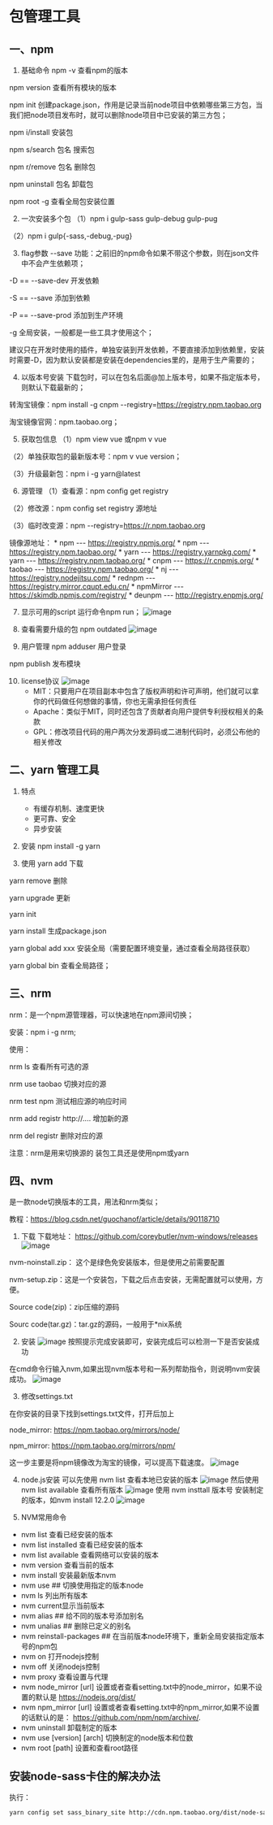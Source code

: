 # 包管理工具
## 一、npm
1. 基础命令
npm -v           查看npm的版本

npm version   查看所有模块的版本

npm init         创建package.json，作用是记录当前node项目中依赖哪些第三方包，当我们把node项目发布时，就可以删除node项目中已安装的第三方包；

npm i/install  安装包

npm s/search 包名      搜索包

npm r/remove 包名    删除包

npm uninstall 包名 卸载包

npm root -g 查看全局包安装位置


2. 一次安装多个包
（1）npm i gulp-sass gulp-debug gulp-pug

（2）npm i gulp{-sass,-debug,-pug}


3. flag参数
--save   功能：之前旧的npm命令如果不带这个参数，则在json文件中不会产生依赖项；

-D == --save-dev  开发依赖

-S == --save   添加到依赖

-P == --save-prod  添加到生产环境

-g   全局安装，一般都是一些工具才使用这个；

建议只在开发时使用的插件，单独安装到开发依赖，不要直接添加到依赖里，安装时需要-D，因为默认安装都是安装在dependencies里的，是用于生产需要的；


4. 以版本号安装
下载包时，可以在包名后面@加上版本号，如果不指定版本号，则默认下载最新的；

转淘宝镜像：npm install -g cnpm --registry=https://registry.npm.taobao.org

淘宝镜像官网：npm.taobao.org；


5. 获取包信息
（1）npm view vue 或npm v vue

（2）单独获取包的最新版本号：npm v vue version；

（3）升级最新包：npm i -g yarn@latest


6. 源管理
（1）查看源：npm config get registry

（2）修改源：npm config set registry  源地址

（3）临时改变源：npm --registry=https://r.npm.taobao.org


镜像源地址：
	* npm --- https://registry.npmjs.org/
	* npm --- https://registry.npm.taobao.org/
	* yarn --- https://registry.yarnpkg.com/
	* yarn --- https://registry.npm.taobao.org/
	* cnpm --- https://r.cnpmjs.org/
	* taobao --- https://registry.npm.taobao.org/
	* nj --- https://registry.nodejitsu.com/
	* rednpm --- https://registry.mirror.cqupt.edu.cn/
	* npmMirror --- https://skimdb.npmjs.com/registry/
	* deunpm --- http://registry.enpmjs.org/



7. 显示可用的script
运行命令npm run；
![image](http://notecdn.heny.vip/images/包管理工具-01.png)

8. 查看需要升级的包
npm outdated
![image](http://notecdn.heny.vip/images/包管理工具-02.png)

9. 用户管理
npm adduser  用户登录

npm publish   发布模块


10. license协议
![image](http://notecdn.heny.vip/images/包管理工具-03.png)
	* MIT：只要用户在项目副本中包含了版权声明和许可声明，他们就可以拿你的代码做任何想做的事情，你也无需承担任何责任
	* Apache：类似于MIT，同时还包含了贡献者向用户提供专利授权相关的条款
	* GPL：修改项目代码的用户两次分发源码或二进制代码时，必须公布他的相关修改




## 二、yarn 管理工具
1. 特点
	* 有缓存机制、速度更快
	* 更可靠、安全
	* 异步安装


2. 安装
npm install -g yarn
3. 使用
yarn add  下载

yarn remove   删除

yarn upgrade 更新

yarn init 

yarn install   生成package.json


yarn global add xxx 安装全局（需要配置环境变量，通过查看全局路径获取）

yarn global bin 查看全局路径；



## 三、nrm
nrm：是一个npm源管理器，可以快速地在npm源间切换；

安装：npm i -g nrm;

使用：

nrm ls  查看所有可选的源

nrm use taobao  切换对应的源

nrm test npm 测试相应源的响应时间

nrm add registr http://....   增加新的源

nrm del registr 删除对应的源

注意：nrm是用来切换源的 装包工具还是使用npm或yarn



## 四、nvm
是一款node切换版本的工具，用法和nrm类似；

教程：https://blog.csdn.net/guochanof/article/details/90118710

1. 下载
下载地址： https://github.com/coreybutler/nvm-windows/releases
![image](http://notecdn.heny.vip/images/包管理工具-04.png)

nvm-noinstall.zip： 这个是绿色免安装版本，但是使用之前需要配置

nvm-setup.zip：这是一个安装包，下载之后点击安装，无需配置就可以使用，方便。

Source code(zip)：zip压缩的源码

Sourc code(tar.gz)：tar.gz的源码，一般用于*nix系统


2. 安装
![image](http://notecdn.heny.vip/images/包管理工具-05.png)
按照提示完成安装即可，安装完成后可以检测一下是否安装成功

在cmd命令行输入nvm,如果出现nvm版本号和一系列帮助指令，则说明nvm安装成功。
![image](http://notecdn.heny.vip/images/包管理工具-06.png)

3. 修改settings.txt

在你安装的目录下找到settings.txt文件，打开后加上 

node_mirror: https://npm.taobao.org/mirrors/node/ 

npm_mirror: https://npm.taobao.org/mirrors/npm/

这一步主要是将npm镜像改为淘宝的镜像，可以提高下载速度。
![image](http://notecdn.heny.vip/images/包管理工具-07.png)

4. node.js安装
可以先使用 nvm list 查看本地已安装的版本
![image](http://notecdn.heny.vip/images/包管理工具-08.png)
然后使用 nvm list available 查看所有版本
![image](http://notecdn.heny.vip/images/包管理工具-09.png)
使用 nvm insttall 版本号 安装制定的版本，如nvm install 12.2.0
![image](http://notecdn.heny.vip/images/包管理工具-10.png)


5. NVM常用命令
* nvm list 查看已经安装的版本
* nvm list installed 查看已经安装的版本
* nvm list available 查看网络可以安装的版本
* nvm version 查看当前的版本
* nvm install 安装最新版本nvm
* nvm use <version> ## 切换使用指定的版本node
* nvm ls 列出所有版本
* nvm current显示当前版本
* nvm alias <name> <version> ## 给不同的版本号添加别名
* nvm unalias <name> ## 删除已定义的别名
* nvm reinstall-packages <version> ## 在当前版本node环境下，重新全局安装指定版本号的npm包
* nvm on 打开nodejs控制
* nvm off 关闭nodejs控制
* nvm proxy 查看设置与代理
* nvm node_mirror [url] 设置或者查看setting.txt中的node_mirror，如果不设置的默认是 https://nodejs.org/dist/
* nvm npm_mirror [url] 设置或者查看setting.txt中的npm_mirror,如果不设置的话默认的是： https://github.com/npm/npm/archive/.
* nvm uninstall <version> 卸载制定的版本
* nvm use [version] [arch] 切换制定的node版本和位数
* nvm root [path] 设置和查看root路径



## 安装node-sass卡住的解决办法
执行：
```sh
yarn config set sass_binary_site http://cdn.npm.taobao.org/dist/node-sass -g
```


